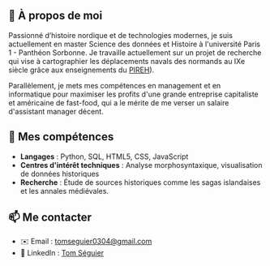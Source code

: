 
## 📜 À propos de moi  
Passionné d’histoire nordique et de technologies modernes, je suis actuellement en master Science des données et Histoire à l'université Paris 1 - Panthéon Sorbonne.
Je travaille actuellement sur un projet de recherche qui vise à cartographier les déplacements navals des normands au IXe siècle grâce aux enseignements du [PIREH](https://github.com/PirehP1)). 

Parallèlement, je mets mes compétences en management et en informatique pour maximiser les profits d'une grande entreprise capitaliste et américaine de fast-food, qui a le mérite de me verser un salaire d'assistant manager décent. 

## 🚀 Mes compétences
- **Langages** : Python, SQL, HTML5, CSS, JavaScript 
- **Centres d'intérêt techniques** : Analyse morphosyntaxique, visualisation de données historiques 
- **Recherche** : Étude de sources historiques comme les sagas islandaises et les annales médiévales.

## 📫 Me contacter  
- ✉️ Email : [tomseguier0304@gmail.com](mailto:tomseguier0304@gmail.com)  
- 💼 LinkedIn : [Tom Séguier](https://www.linkedin.com/in/tom-s%C3%A9guier-43b725262/)


